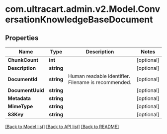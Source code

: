 
# com.ultracart.admin.v2.Model.ConversationKnowledgeBaseDocument

## Properties

Name | Type | Description | Notes
------------ | ------------- | ------------- | -------------
**ChunkCount** | **int** |  | [optional] 
**Description** | **string** |  | [optional] 
**DocumentId** | **string** | Human readable identifier.  Filename is recommended. | [optional] 
**DocumentUuid** | **string** |  | [optional] 
**Metadata** | **string** |  | [optional] 
**MimeType** | **string** |  | [optional] 
**S3Key** | **string** |  | [optional] 

[[Back to Model list]](../README.md#documentation-for-models)
[[Back to API list]](../README.md#documentation-for-api-endpoints)
[[Back to README]](../README.md)

